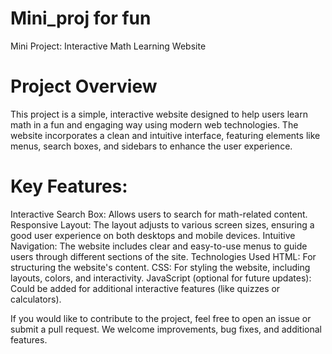 # Mini_proj for fun
Mini Project: Interactive Math Learning Website
# Project Overview
This project is a simple, interactive website designed to help users learn math in a fun and engaging way using modern web technologies. The website incorporates a clean and intuitive interface, featuring elements like menus, search boxes, and sidebars to enhance the user experience.

# Key Features:
Interactive Search Box: Allows users to search for math-related content.
Responsive Layout: The layout adjusts to various screen sizes, ensuring a good user experience on both desktops and mobile devices.
Intuitive Navigation: The website includes clear and easy-to-use menus to guide users through different sections of the site.
Technologies Used
HTML: For structuring the website's content.
CSS: For styling the website, including layouts, colors, and interactivity.
JavaScript (optional for future updates): Could be added for additional interactive features (like quizzes or calculators).

If you would like to contribute to the project, feel free to open an issue or submit a pull request. We welcome improvements, bug fixes, and additional features.
